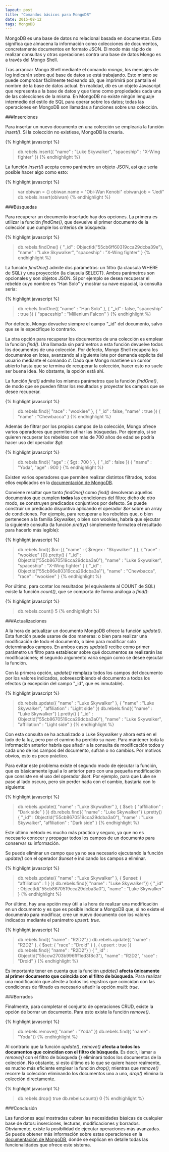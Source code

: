 ```yaml
---
layout: post
title: "Comandos básicos para MongoDB"
date: 2015-08-12
tags: MongoDB
---
```

MongoDB es una base de datos no relacional basada en documentos. Esto significa que almacena la
información como colecciones de documentos, concretamente documentos en formato JSON. El modo más
rápido de realizar consultas y otras operaciones contra una base de datos Mongo es a través del Mongo Shell.

Tras arrancar Mongo Shell mediante el comando *mongo*, los mensajes de log indicarán sobre qué base
de datos se está trabajando. Esto mismo se puede comprobar fácilmente tecleando *db*, que imprimirá
por pantalla el nombre de la base de datos actual. En realidad, *db* es un objeto Javascript que representa
a la base de datos y que tiene como propiedades cada una de las colecciones de la misma. En MongoDB no
existe ningún lenguaje intermedio del estilo de SQL para operar sobre los datos; todas las operaciones
en MongoDB son llamadas a funciones sobre una colección.

###Inserciones

Para insertar un nuevo documento en una colección se emplearía la función *insert()*. Si la colección no
existiese, MongoDB la crearía.

{% highlight javascript %}
> db.rebels.insert({ "name" : "Luke Skywalker", "spaceship" : "X-Wing fighter" })
{% endhighlight %}

La función *insert()* acepta como parámetro un objeto JSON, así que seria posible hacer algo como esto:

{% highlight javascript %}
> var obiwan = {}
> obiwan.name = "Obi-Wan Kenobi"
> obiwan.job = "Jedi"
> db.rebels.insert(obiwan)
{% endhighlight %}

###Búsquedas

Para recuperar un documento insertado hay dos opciones. La primera es utilizar la función *findOne()*,
que devuelve el primer documento de la colección que cumple los criterios de búsqueda:

{% highlight javascript %}
> db.rebels.findOne()
{
    "_id" : ObjectId("55cb6ff60319cca29dcba39e"),
    "name" : "Luke Skywalker",
    "spaceship" : "X-Wing fighter"
}
{% endhighlight %}
    
La función *findOne()* admite dos parámetros: un filtro (la clausula WHERE de SQL) y una proyección
(la clausula SELECT). Ambos parámetros son opcionales y son objetos JSON. Si por ejemplo se desea
recuperar el rebelde cuyo nombre es "Han Solo" y mostrar su nave espacial, la consulta sería:

{% highlight javascript %}
> db.rebels.findOne({ "name" : "Han Solo" }, { "_id" : false, "spaceship" : true })
{ "spaceship" : "Millenium Falcon" }
{% endhighlight %}

Por defecto, Mongo devuelve siempre el campo "_id" del documento, salvo que se le especifique lo
contrario.

La otra opción para recuperar los documentos de una colección es emplear la función *find()*. Una llamada sin
parámetros a esta función devuelve todos los documentos de una colección. Por defecto, Mongo Shell recupera
los documentos en lotes, avanzando al siguiente lote por demanda explícita del usuario mediante el
comando *it*. Dado que Mongo mantiene un cursor abierto hasta que se termina de recuperar la colección,
hacer esto no suele ser buena idea. No obstante, la opción está ahí.

La función *find()* admite los mismos parámetros que la función *findOne()*, de modo que se pueden filtrar
los resultados y proyectar los campos que se desee recuperar.

{% highlight javascript %}
> db.rebels.find({ "race" : "wookiee" }, { "_id" : false, "name" : true })
{ "name" : "Chewbacca" }
{% endhighlight %}
    
Además de filtrar por los propios campos de la colección, Mongo ofrece varios operadores que permiten afinar
las búsquedas. Por ejemplo, si se quieren recuperar los rebeldes con más de 700 años de edad se podría hacer
uso del operador *$gt*:

{% highlight javascript %}
> db.rebels.find({ "age" : { $gt : 700 } }, { "_id" : false })
{ "name" : "Yoda", "age" : 900 }
{% endhighlight %}

Existen varios operadores que permiten realizar distintos filtrados, todos ellos explicados en la [documentación
de MongoDB](http://docs.mongodb.org/manual/reference/operator/query/).

Conviene resaltar que tanto *findOne()* como *find()* devolveran aquellos documentos que cumplen **todas** las
condiciones del filtro; dicho de otro modo, se construyen predicados conjuntivos por defecto. Se puede construir
un predicado disyuntivo aplicando el operador *$or* sobre un array de condiciones. Por ejemplo, para recuperar
a los rebeldes que, o bien pertenecen a la familia Skywalker, o bien son wookies, habría que ejecutar la siguiente
consulta (la función *pretty()* simplemente formatea el resultado para hacerlo más legible):

{% highlight javascript %}
> db.rebels.find({ $or: [{ "name" : { $regex : "Skywalker" } }, { "race" : "wookiee" }]}).pretty()
{
    "_id" : ObjectId("55cb8670519cca29dcba3a0"),
    "name" : "Luke Skywalker",
    "spaceship" : "X-Wing fighter"
}
{
    "_id" : ObjectId("55cb86e80319cca29dcba3a1"),
    "name" : "Chewbacca",
    "race" : "wookiee"
}
{% endhighlight %}

Por último, para contar los resultados (el equivalente al COUNT de SQL) existe la función *count()*, que se
comporta de forma análoga a *find()*:

{% highlight javascript %}
> db.rebels.count()
5
{% endhighlight %}

###Actualizaciones

A la hora de actualizar un documento MongoDB ofrece la función *update()*. Esta función puede usarse de dos maneras:
o bien para realizar una modificación de todo el documento, o bien para modificar solo determinados campos.
En ambos casos *update()* recibe como primer parámetro un filtro para establecer sobre qué documentos se realizarán
las modificaciones; el segundo argumento varía según como se desee ejecutar la función.

Con la primera opción, *update()* remplaza todos los campos del documento por los valores indicados, sobreescribiendo
el documento a todos los efectos (a excepción del campo "_id", que es inmutable).

{% highlight javascript %}
> db.rebels.update({ "name" : "Luke Skywalker" }, { "name" : "Luke Skywalker", "affiliation" : "Light side" })
> db.rebels.find({ "name" : "Luke Skywalker"} ).pretty()
{
    "_id" : ObjectId("55cb8670519cca29dcba3a0"),
    "name" : "Luke Skywalker",
    "affiliation" : "Light side"
}
{% endhighlight %}

Con esta consulta se ha actualizado a Luke Skywalker y ahora está en el lado de la luz, pero por el camino ha perdido su
nave. Para mantener toda la información anterior habría que añadir a la consulta de modificación todos y cada uno de los
campos del documento, sufran o no cambios. Por motivos obvios, esto es poco práctico.

Para evitar este problema existe el segundo modo de ejecutar la función, que es básicamente igual a lo anterior pero con
una pequeña modificación que consiste en el uso del operador *$set*. Por ejemplo, para que Luke se pase al lado oscuro,
pero sin perder nada con el cambio, bastaría con lo siguiente:

{% highlight javascript %}
> db.rebels.update({ "name" : "Luke Skywalker" }, { $set: { "affiliation" : "Dark side" } })
> db.rebels.find({ "name" : "Luke Skywalker"} ).pretty()
{
    "_id" : ObjectId("55cb8670519cca29dcba3a0"),
    "name" : "Luke Skywalker",
    "affiliation" : "Dark side"
}
{% endhighlight %}

Este último método es mucho más práctico y seguro, ya que no es necesario conocer y propagar todos los campos de un documento
para conservar su información.

Se puede eliminar un campo que ya no sea necesario ejecutando la función *update()* con el operador *$unset* e indicando
los campos a eliminar.

{% highlight javascript %}
> db.rebels.update({ "name" : "Luke Skywalker" }, { $unset: { "affiliation" : 1 } })
> db.rebels.find({ "name" : "Luke Skywalker"})
{ "_id" : ObjectId("55cb8670519cca29dcba3a0"), "name" : "Luke Skywalker" }
{% endhighlight %}

Por último, hay una opción muy útil a la hora de realizar una modificación en un documento y es que es posible indicar
a MongoDB que, si no existe el documento para modificar, cree un nuevo documento con los valores indicados mediante el
parámetro *upsert: true*.

{% highlight javascript %}
> db.rebels.find({ "name" : "R2D2"} )
> db.rebels.update({ "name" : "R2D2" }, { $set: { "race" : "Droid" } }, { upsert : true })
> db.rebels.find({ "name" : "R2D2"} )
{ "_id" : ObjectId("55ccw2703b996fff1ed3f8c3"), "name" : "R2D2", "race" : "Droid" }
{% endhighlight %}

Es importante tener en cuenta que la función *update()* **afecta únicamente al primer documento que coincida con el filtro de
búsqueda**. Para realizar una modificación que afecte a todos los registros que coincidan con las condiciones de filtrado es
necesario añadir la opción *multi: true*.

###Borrados

Finalmente, para completar el conjunto de operaciones CRUD, existe la opción de borrar un documento. Para esto existe la
función *remove()*.

{% highlight javascript %}
> db.rebels.remove({ "name" : "Yoda" })
> db.rebels.find({ "name" : "Yoda"})
{% endhighlight %}

Al contrario que la función *update()*, *remove()* **afecta a todos los documentos que coincidan con el filtro de búsqueda**.
Es decir, llamar a *remove()* con el filtro de búsqueda {} eliminará todos los documentos de la colección. No obstante, si esto
último es lo que se quiere hacer realmente, es mucho más eficiente emplear la función *drop()*; mientras que *remove()* recorre
la colección eliminando los documentos uno a uno, *drop()* elimina la colección directamente.

{% highlight javascript %}
> db.rebels.drop()
true
> db.rebels.count()
0
{% endhighlight %}

###Conclusión

Las funciones aquí mostradas cubren las necesidades básicas de cualquier base de datos: inserciones, lecturas, modificaciones y
borrados. Obviamente, existe la posibilidad de ejecutar operaciones más avanzadas. Se puede obtener más información sobre
estas operaciones en la [documentación de MongoDB](http://docs.mongodb.org/manual/), donde se explican en detalle todas las
funcionalidades que ofrece este sistema. 

